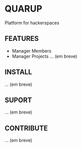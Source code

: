 # QUARUP

Platform for hackerspaces

## FEATURES

- Manager Members
- Manager Projects
... (em breve)


## INSTALL

... (em breve)

## SUPORT

... (em breve)

## CONTRIBUTE

... (em breve)
